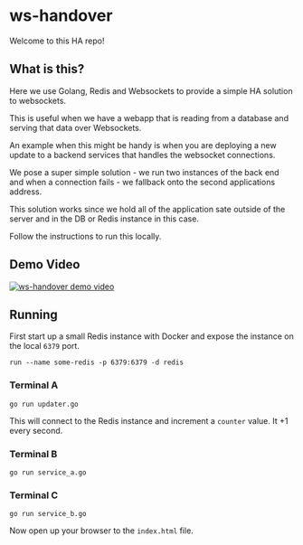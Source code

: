 # ws-handover

Welcome to this HA repo!


## What is this?
Here we use Golang, Redis and Websockets to provide a simple HA solution to websockets. 

This is useful when we have a webapp that is reading from a database and serving that data over Websockets.

An example when this might be handy is when you are deploying a new update to a backend services that handles the websocket connections.

We pose a super simple solution - we run two instances of the back end and when a connection fails - we fallback onto the second applications address. 

This solution works since we hold all of the application sate outside of the server and in the DB or Redis instance in this case.

Follow the instructions to run this locally.

## Demo Video

[![ws-handover demo video](https://img.youtube.com/vi/xdy0oc9I_fg/0.jpg)](https://www.youtube.com/watch?v=xdy0oc9I_fg)


## Running

First start up a small Redis instance with Docker and expose the instance on the local `6379` port.
```
run --name some-redis -p 6379:6379 -d redis 
```

### Terminal A
```
go run updater.go 
```
This will connect to the Redis instance and increment a `counter` value. It +1 every second.


### Terminal B
```
go run service_a.go 
```

### Terminal C
```
go run service_b.go 
```

Now open up your browser to the `index.html` file. 
